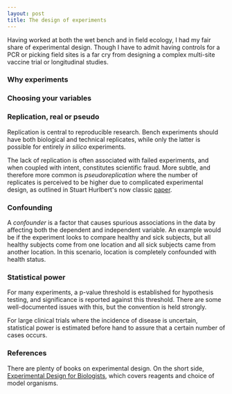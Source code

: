 ```yaml
---
layout: post
title: The design of experiments
---
```


Having worked at both the wet bench and in field ecology, I had my fair share of experimental design. Though I have to admit having controls for a PCR or picking field sites is a far cry from designing a complex multi-site vaccine trial or longitudinal studies.

### Why experiments

### Choosing your variables

### Replication, real or pseudo

Replication is central to reproducible research. Bench experiments should have both biological and technical replicates, while only the latter is possible for entirely _in silico_ experiments.

The lack of replication is often associated with failed experiments, and when coupled with intent, constitutes scientific fraud. More subtle, and therefore more common is _pseudoreplication_ where the number of replicates is perceived to be higher due to complicated experimental design, as outlined in Stuart Hurlbert's now classic [paper](https://esajournals.onlinelibrary.wiley.com/doi/abs/10.2307/1942661).

### Confounding

A _confounder_ is a factor that causes spurious associations in the data by affecting both the dependent and independent variable. An example would be if the experiment looks to compare healthy and sick subjects, but all healthy subjects come from one location and all sick subjects came from another location. In this scenario, location is completely confounded with health status.

### Statistical power

For many experiments, a p-value threshold is established for hypothesis testing, and significance is reported against this threshold. There are some well-documented issues with this, but the convention is held strongly.

For large clinical trials where the incidence of disease is uncertain, statistical power is estimated before hand to assure that a certain number of cases occurs.

### References

There are plenty of books on experimental design. On the short side, [Experimental Design for Biologists](https://www.ncbi.nlm.nih.gov/pmc/articles/PMC4280443/), which covers reagents and choice of model organisms.

